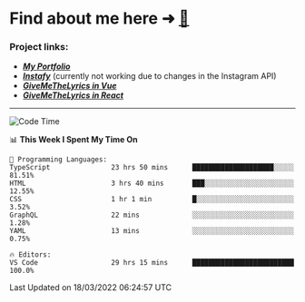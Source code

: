 # Find about me here ➜ [🧑](https://pauabella.dev)

### Project links:
- ***[My Portfolio](https://pauabella.dev)***
- ***[Instafy](https://instafy.me)*** (currently not working due to changes in the Instagram API)
- ***[GiveMeTheLyrics in Vue](https://lyrics.pauabella.dev)***
- ***[GiveMeTheLyrics in React](https://pauabella.dev/GiveMeTheLyrics)***

---
<!--START_SECTION:waka-->
![Code Time](http://img.shields.io/badge/Code%20Time-850%20hrs%2028%20mins-blue)

📊 **This Week I Spent My Time On** 

```text
💬 Programming Languages: 
TypeScript               23 hrs 50 mins      ████████████████████░░░░░   81.51% 
HTML                     3 hrs 40 mins       ███░░░░░░░░░░░░░░░░░░░░░░   12.55% 
CSS                      1 hr 1 min          █░░░░░░░░░░░░░░░░░░░░░░░░   3.52% 
GraphQL                  22 mins             ░░░░░░░░░░░░░░░░░░░░░░░░░   1.28% 
YAML                     13 mins             ░░░░░░░░░░░░░░░░░░░░░░░░░   0.75%

🔥 Editors: 
VS Code                  29 hrs 15 mins      █████████████████████████   100.0%

```


 Last Updated on 18/03/2022 06:24:57 UTC
<!--END_SECTION:waka-->
